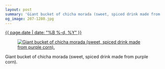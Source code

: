 ```yaml
---
layout: post
summary: 'Giant bucket of chicha morada (sweet, spiced drink made from purple corn).'
og_image: 207-1280.jpg
---
```


<p>
 <time>
  <a href="/207">
   {{ page.date | date: "%B %-d, %Y" }}
  </a>
 </time>
 <a href="/207">
  <figure data-taken="11/18/2013">
   <img alt="Giant bucket of chicha morada (sweet, spiced drink made from purple corn)." sizes="(min-width: 700px) 50vw, calc(100vw - 2rem)" src="{{ site.assets_url }}/207-640.jpg" srcset="{{ site.assets_url }}/207-1280.jpg 1280w, {{ site.assets_url }}/207-960.jpg 960w, {{ site.assets_url }}/207-640.jpg 640w, {{ site.assets_url }}/207-320.jpg 320w"/>
  </figure>
 </a>
 <span>
  Giant bucket of chicha morada (sweet, spiced drink made from purple corn).
 </span>
</p>
